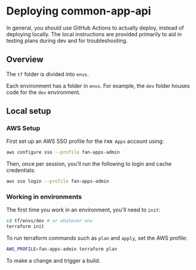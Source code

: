 # Deploying common-app-api

In general, you should use GitHub Actions to actually deploy, instead of
deploying locally. The local instructions are provided primarily to aid in
testing plans during dev and for troubleshooting.

## Overview

The `tf` folder is divided into `envs`.

Each environment has a folder in `envs`. For example, the `dev` folder houses
code for the `dev` environment.

## Local setup

### AWS Setup

First set up an AWS SSO profile for the `FAN Apps` account using:

```sh
aws configure sso --profile fan-apps-admin
```

Then, once per session, you'll run the following to login and cache credentials:

```sh
aws sso login --profile fan-apps-admin
```

### Working in environments

The first time you work in an environment, you'll need to `init`:

```sh
cd tf/envs/dev # or whatever env
terraform init
```

To run terraform commands such as `plan` and `apply`, set the AWS profile:

```sh
AWS_PROFILE=fan-apps-admin terraform plan
```

To make a change and trigger a build.
